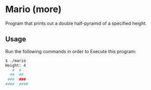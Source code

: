 # Mario (more)

Program that prints out a double half-pyramid of a specified height.

## Usage

Run the following commands in order to Execute this program:

```bash
$ ./mario
Height: 4
   #  #
  ##  ##
 ###  ###
####  ####
```
